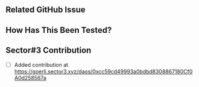 ## Related GitHub Issue

<!--- Please link to the GitHub issue here, e.g. "closes #30" -->

## How Has This Been Tested?

<!--- Please describe in detail how you tested your changes. -->

## Sector#3 Contribution

<!--- Please add this pull request as a DAO contribution on Sector#3:  https://goerli.sector3.xyz/daos -->

- [ ] Added contribution at https://goerli.sector3.xyz/daos/0xcc59cd49993a0bdbd8308867180Cf0A0d258567a
